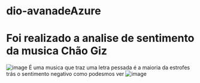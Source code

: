 # dio-avanadeAzure

# Foi realizado a analise de sentimento da musica Chão Giz
![image](https://github.com/user-attachments/assets/404138de-e4e0-4611-80a8-92bff218d7e3)
É uma musica que traz uma letra pessada é a maioria da estrofes trás o sentimento negativo como podesmos ver 
![image](https://github.com/user-attachments/assets/d764bdf7-aad0-42ca-b58f-3aba43d1e4ec)
